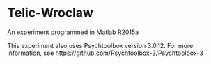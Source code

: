 # Telic-Wroclaw
An experiment programmed in Matlab R2015a

This experiment also uses Psychtoolbox version 3.0.12. For more information, see https://github.com/Psychtoolbox-3/Psychtoolbox-3

